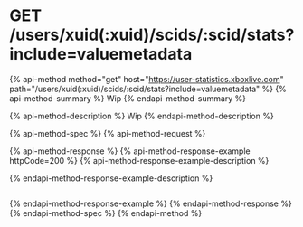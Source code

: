 # GET /users/xuid(:xuid)/scids/:scid/stats?include=valuemetadata

{% api-method method="get" host="https://user-statistics.xboxlive.com" path="/users/xuid(:xuid)/scids/:scid/stats?include=valuemetadata" %}
{% api-method-summary %}
Wip
{% endapi-method-summary %}

{% api-method-description %}
Wip
{% endapi-method-description %}

{% api-method-spec %}
{% api-method-request %}

{% api-method-response %}
{% api-method-response-example httpCode=200 %}
{% api-method-response-example-description %}

{% endapi-method-response-example-description %}
```

```
{% endapi-method-response-example %}
{% endapi-method-response %}
{% endapi-method-spec %}
{% endapi-method %}